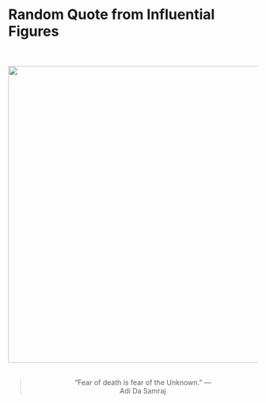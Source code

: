 # Random Quote from Influential Figures

<div align="center">
  <br>
  <br>
  <a href="https://en.wikipedia.org/wiki/Adi_Da" title="Adi Da - Wikipedia"><img src="https://upload.wikimedia.org/wikipedia/en/thumb/5/57/AvatarAdiDaSamraj2008.jpg/220px-AvatarAdiDaSamraj2008.jpg" width="600px"></a>
  <br>
  <br>
  <blockquote>&ldquo;Fear of death is fear of the Unknown.&rdquo; &mdash; <footer>Adi Da Samraj</footer></blockquote>
</div>
  